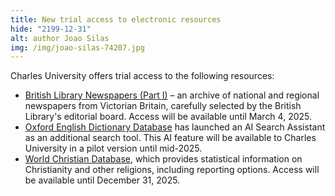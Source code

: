 ```yaml
---
title: New trial access to electronic resources
hide: "2199-12-31"
alt: author Joao Silas
img: /img/joao-silas-74207.jpg
---
```


Charles University offers trial access to the following resources:

- [British Library Newspapers (Part I)](https://cuni.primo.exlibrisgroup.com/permalink/420CKIS_INST/gf08nd/alma9926039169706986) – an archive of national and regional newspapers from Victorian Britain, carefully selected by the British Library's editorial board. Access will be available until March 4, 2025.
- [Oxford English Dictionary Database](https://cuni.primo.exlibrisgroup.com/permalink/420CKIS_INST/gf08nd/alma9925591405706986) has launched an AI Search Assistant as an additional search tool. This AI feature will be available to Charles University in a pilot version until mid-2025.
- [World Christian Database](https://cuni.primo.exlibrisgroup.com/permalink/420CKIS_INST/gf08nd/alma9925591384606986), which provides statistical information on Christianity and other religions, including reporting options. Access will be available until December 31, 2025.
